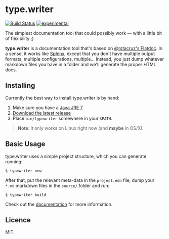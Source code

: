 type.writer
===========

[![Build Status](https://secure.travis-ci.org/kurisuwhyte/type.writer.png)](http://travis-ci.org/kurisuwhyte/type.writer)
[![experimental](http://hughsk.github.io/stability-badges/dist/experimental.svg)](http://github.com/hughsk/stability-badges)

The simplest documentation tool that could possibly work — with a little bit of
flexibility ;)

**type.writer** is a documentation tool that's based on
[@rstacruz's Flatdoc](http://ricostacruz.com/flatdoc/). In a sense, it works
like [Sphinx](http://sphinx-doc.org/), except that you don't have multiple
output formats, multiple configurations, multiple... Instead, you just dump
whatever markdown files you have in a folder and we'll generate the proper HTML
docs.


## Installing

Currently the best way to install type.writer is by hand:

 1) Make sure you have a [Java JRE 7][JRE].
 2) [Download the latest release][release]
 3) Place `bin/typewriter` somewhere in your `$PATH`.

> **Note**: it only works on Linux right now (and **maybe** in OS/X).

[JRE]: http://www.java.com/en/download/index.jsp
[release]: https://github.com/kurisuwhyte/type.writer/releases/download/v0.2.0/typewriter-0.2.0.tar.gz


## Basic Usage

type.writer uses a simple project structure, which you can generate running:

    $ typewriter new
    
After that, put the relevant meta-data in the `project.edn` file, dump your
`*.md` markdown files in the `source/` folder and run:

    $ typewriter build

Check out the [documentation](http://kurisuwhyte.github.io/type.writer/) for
more information.


## Licence

MIT.

